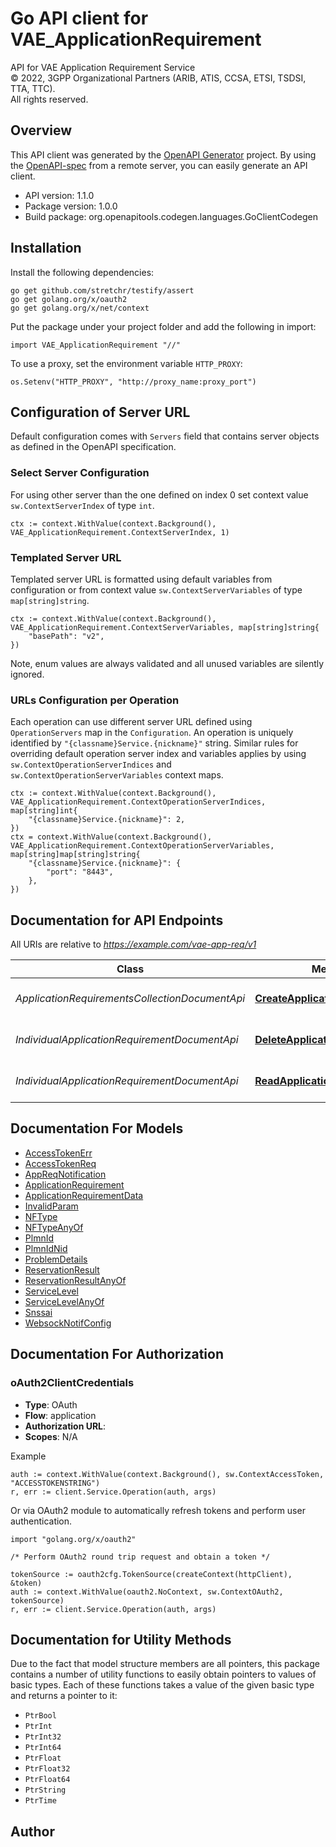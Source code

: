 # Go API client for VAE_ApplicationRequirement

API for VAE Application Requirement Service  
© 2022, 3GPP Organizational Partners (ARIB, ATIS, CCSA, ETSI, TSDSI, TTA, TTC).  
All rights reserved.


## Overview
This API client was generated by the [OpenAPI Generator](https://openapi-generator.tech) project.  By using the [OpenAPI-spec](https://www.openapis.org/) from a remote server, you can easily generate an API client.

- API version: 1.1.0
- Package version: 1.0.0
- Build package: org.openapitools.codegen.languages.GoClientCodegen

## Installation

Install the following dependencies:

```shell
go get github.com/stretchr/testify/assert
go get golang.org/x/oauth2
go get golang.org/x/net/context
```

Put the package under your project folder and add the following in import:

```golang
import VAE_ApplicationRequirement "//"
```

To use a proxy, set the environment variable `HTTP_PROXY`:

```golang
os.Setenv("HTTP_PROXY", "http://proxy_name:proxy_port")
```

## Configuration of Server URL

Default configuration comes with `Servers` field that contains server objects as defined in the OpenAPI specification.

### Select Server Configuration

For using other server than the one defined on index 0 set context value `sw.ContextServerIndex` of type `int`.

```golang
ctx := context.WithValue(context.Background(), VAE_ApplicationRequirement.ContextServerIndex, 1)
```

### Templated Server URL

Templated server URL is formatted using default variables from configuration or from context value `sw.ContextServerVariables` of type `map[string]string`.

```golang
ctx := context.WithValue(context.Background(), VAE_ApplicationRequirement.ContextServerVariables, map[string]string{
	"basePath": "v2",
})
```

Note, enum values are always validated and all unused variables are silently ignored.

### URLs Configuration per Operation

Each operation can use different server URL defined using `OperationServers` map in the `Configuration`.
An operation is uniquely identified by `"{classname}Service.{nickname}"` string.
Similar rules for overriding default operation server index and variables applies by using `sw.ContextOperationServerIndices` and `sw.ContextOperationServerVariables` context maps.

```golang
ctx := context.WithValue(context.Background(), VAE_ApplicationRequirement.ContextOperationServerIndices, map[string]int{
	"{classname}Service.{nickname}": 2,
})
ctx = context.WithValue(context.Background(), VAE_ApplicationRequirement.ContextOperationServerVariables, map[string]map[string]string{
	"{classname}Service.{nickname}": {
		"port": "8443",
	},
})
```

## Documentation for API Endpoints

All URIs are relative to *https://example.com/vae-app-req/v1*

Class | Method | HTTP request | Description
------------ | ------------- | ------------- | -------------
*ApplicationRequirementsCollectionDocumentApi* | [**CreateApplicationRequirement**](docs/ApplicationRequirementsCollectionDocumentApi.md#createapplicationrequirement) | **Post** /application-requirements | VAE_Application_Requirements resource create service Operation
*IndividualApplicationRequirementDocumentApi* | [**DeleteApplicationRequirement**](docs/IndividualApplicationRequirementDocumentApi.md#deleteapplicationrequirement) | **Delete** /application-requirements/{requirementId} | VAE Application Requirement resource delete service Operation
*IndividualApplicationRequirementDocumentApi* | [**ReadApplicationRequirement**](docs/IndividualApplicationRequirementDocumentApi.md#readapplicationrequirement) | **Get** /application-requirements/{requirementId} | VAE Application Requirement resource read service Operation


## Documentation For Models

 - [AccessTokenErr](docs/AccessTokenErr.md)
 - [AccessTokenReq](docs/AccessTokenReq.md)
 - [AppReqNotification](docs/AppReqNotification.md)
 - [ApplicationRequirement](docs/ApplicationRequirement.md)
 - [ApplicationRequirementData](docs/ApplicationRequirementData.md)
 - [InvalidParam](docs/InvalidParam.md)
 - [NFType](docs/NFType.md)
 - [NFTypeAnyOf](docs/NFTypeAnyOf.md)
 - [PlmnId](docs/PlmnId.md)
 - [PlmnIdNid](docs/PlmnIdNid.md)
 - [ProblemDetails](docs/ProblemDetails.md)
 - [ReservationResult](docs/ReservationResult.md)
 - [ReservationResultAnyOf](docs/ReservationResultAnyOf.md)
 - [ServiceLevel](docs/ServiceLevel.md)
 - [ServiceLevelAnyOf](docs/ServiceLevelAnyOf.md)
 - [Snssai](docs/Snssai.md)
 - [WebsockNotifConfig](docs/WebsockNotifConfig.md)


## Documentation For Authorization



### oAuth2ClientCredentials


- **Type**: OAuth
- **Flow**: application
- **Authorization URL**: 
- **Scopes**: N/A

Example

```golang
auth := context.WithValue(context.Background(), sw.ContextAccessToken, "ACCESSTOKENSTRING")
r, err := client.Service.Operation(auth, args)
```

Or via OAuth2 module to automatically refresh tokens and perform user authentication.

```golang
import "golang.org/x/oauth2"

/* Perform OAuth2 round trip request and obtain a token */

tokenSource := oauth2cfg.TokenSource(createContext(httpClient), &token)
auth := context.WithValue(oauth2.NoContext, sw.ContextOAuth2, tokenSource)
r, err := client.Service.Operation(auth, args)
```


## Documentation for Utility Methods

Due to the fact that model structure members are all pointers, this package contains
a number of utility functions to easily obtain pointers to values of basic types.
Each of these functions takes a value of the given basic type and returns a pointer to it:

* `PtrBool`
* `PtrInt`
* `PtrInt32`
* `PtrInt64`
* `PtrFloat`
* `PtrFloat32`
* `PtrFloat64`
* `PtrString`
* `PtrTime`

## Author



